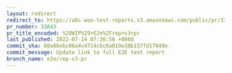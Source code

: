 ```yaml
---
layout: redirect
redirect_to: https://a8c-woo-test-reports.s3.amazonaws.com/public/pr/33843/api/index.html
pr_number: 33843
pr_title_encoded: %28WIP%29+E2e%2Frep+s3+pr
last_published: 2022-07-14 07:36:56 +0000
commit_sha: 60a8bebc06a4c4714c6c6a019e38b157fd17049e
commit_message: Update link to full E2E test report
branch_name: e2e/rep-s3-pr
---
```

